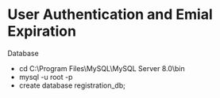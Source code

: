 # User Authentication and Emial Expiration

Database

- cd C:\Program Files\MySQL\MySQL Server 8.0\bin
- mysql -u root -p
- create database registration_db;
